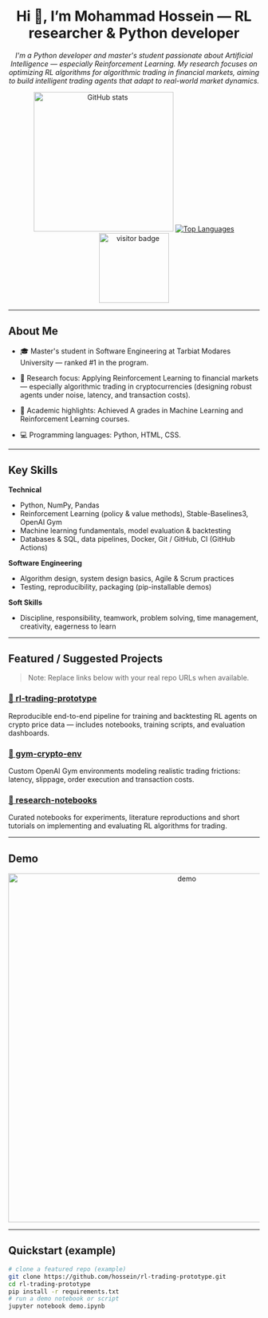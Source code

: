 <!-- README.md for GitHub profile (English content) -->


<h1 align="center">Hi 👋, I’m Mohammad Hossein — RL researcher & Python developer</h1>

<p align="center">
  <em>I'm a Python developer and master's student passionate about Artificial Intelligence — especially Reinforcement Learning. My research focuses on optimizing RL algorithms for algorithmic trading in financial markets, aiming to build intelligent trading agents that adapt to real-world market dynamics.</em>
</p>


<p align="center">
  <a href="https://github.com/M-H-Tabatabai" ><img width="280" alt="GitHub stats" src="https://github-readme-stats.vercel.app/api?username=M-H-Tabatabai&show_icons=true&count_private=true&theme=default"  /></a>
  <a href="https://github.com/M-H-Tabatabai"><img alt="Top Languages" src="https://github-readme-stats.vercel.app/api/top-langs/?username=M-H-Tabatabai&layout=compact&theme=default" /></a>
  <img alt="visitor badge" src="https://visitor-badge.laobi.icu/badge?page_id=mohammadhossein.mohammadhossein&right_color=blue&left_text=Visitors" width="140"/>

</p>

---

## About Me
- 🎓 Master's student in Software Engineering at Tarbiat Modares University — ranked #1 in the program.

- 🔬 Research focus: Applying Reinforcement Learning to financial markets — especially algorithmic trading in cryptocurrencies (designing robust agents under noise, latency, and transaction costs).

- 🏅 Academic highlights: Achieved A grades in Machine Learning and Reinforcement Learning courses.

- 💻 Programming languages: Python, HTML, CSS.

---

## Key Skills
**Technical**
- Python, NumPy, Pandas  
- Reinforcement Learning (policy & value methods), Stable-Baselines3, OpenAI Gym  
- Machine learning fundamentals, model evaluation & backtesting  
- Databases & SQL, data pipelines, Docker, Git / GitHub, CI (GitHub Actions)  

**Software Engineering**
- Algorithm design, system design basics, Agile & Scrum practices  
- Testing, reproducibility, packaging (pip-installable demos)

**Soft Skills**
- Discipline, responsibility, teamwork, problem solving, time management, creativity, eagerness to learn

---

## Featured / Suggested Projects
> Note: Replace links below with your real repo URLs when available.

### [📌 rl-trading-prototype](https://github.com/hossein/rl-trading-prototype)  
Reproducible end-to-end pipeline for training and backtesting RL agents on crypto price data — includes notebooks, training scripts, and evaluation dashboards.

### [📌 gym-crypto-env](https://github.com/hossein/gym-crypto-env)  
Custom OpenAI Gym environments modeling realistic trading frictions: latency, slippage, order execution and transaction costs.

### [📌 research-notebooks](https://github.com/hossein/research-notebooks)  
Curated notebooks for experiments, literature reproductions and short tutorials on implementing and evaluating RL algorithms for trading.

---

## Demo
<p align="center">
  <img src="assets/demo.gif" alt="demo" width="700" />
</p>

---

## Quickstart (example)
```bash
# clone a featured repo (example)
git clone https://github.com/hossein/rl-trading-prototype.git
cd rl-trading-prototype
pip install -r requirements.txt
# run a demo notebook or script
jupyter notebook demo.ipynb

